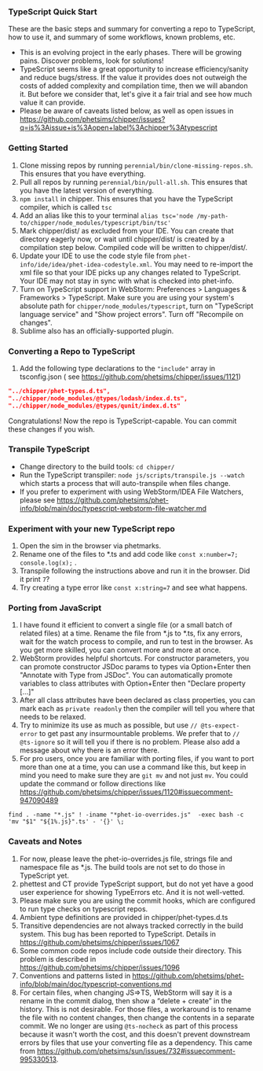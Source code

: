 ### TypeScript Quick Start

These are the basic steps and summary for converting a repo to TypeScript, how to use it, and summary of some workflows,
known problems, etc.

* This is an evolving project in the early phases. There will be growing pains. Discover problems, look for solutions!
* TypeScript seems like a great opportunity to increase efficiency/sanity and reduce bugs/stress. If the value it
  provides does not outweigh the costs of added complexity and compilation time, then we will abandon it. But before we
  consider that, let's give it a fair trial and see how much value it can provide.
* Please be aware of caveats listed below, as well as open issues
  in https://github.com/phetsims/chipper/issues?q=is%3Aissue+is%3Aopen+label%3Achipper%3Atypescript

### Getting Started

1. Clone missing repos by running `perennial/bin/clone-missing-repos.sh`. This ensures that you have everything.
2. Pull all repos by running `perennial/bin/pull-all.sh`. This ensures that you have the latest version of everything.
3. `npm install` in chipper. This ensures that you have the TypeScript compiler, which is called `tsc`
4. Add an alias like this to your terminal `alias tsc='node /my-path-to/chipper/node_modules/typescript/bin/tsc'`
5. Mark chipper/dist/ as excluded from your IDE. You can create that directory eagerly now, or wait until chipper/dist/
   is created by a compilation step below. Compiled code will be written to chipper/dist/.
6. Update your IDE to use the code style file from `phet-info/ide/idea/phet-idea-codestyle.xml`. You may need to
   re-import the xml file so that your IDE picks up any changes related to TypeScript. Your IDE may not stay in sync
   with what is checked into phet-info.
7. Turn on TypeScript support in WebStorm: Preferences > Languages & Frameworks > TypeScript. Make sure you are using
   your system's absolute path for `chipper/node_modules/typescript`, turn on "TypeScript language service" and "Show
   project errors". Turn off "Recompile on changes".
8. Sublime also has an officially-supported plugin.

### Converting a Repo to TypeScript

1. Add the following type declarations to the `"include"` array in tsconfig.json (
   see https://github.com/phetsims/chipper/issues/1121)

```json
"../chipper/phet-types.d.ts",
"../chipper/node_modules/@types/lodash/index.d.ts",
"../chipper/node_modules/@types/qunit/index.d.ts"
```

Congratulations!  Now the repo is TypeScript-capable. You can commit these changes if you wish.

### Transpile TypeScript

* Change directory to the build tools: `cd chipper/`
* Run the TypeScript transpiler: `node js/scripts/transpile.js --watch` which starts a process that will auto-transpile
  when files change.
* If you prefer to experiment with using WebStorm/IDEA File Watchers, please
  see https://github.com/phetsims/phet-info/blob/main/doc/typescript-webstorm-file-watcher.md

### Experiment with your new TypeScript repo

1. Open the sim in the browser via phetmarks.
2. Rename one of the files to *.ts and add code like `const x:number=7; console.log(x);` .
3. Transpile following the instructions above and run it in the browser. Did it print `7`?
4. Try creating a type error like `const x:string=7` and see what happens.

### Porting from JavaScript

1. I have found it efficient to convert a single file (or a small batch of related files) at a time. Rename the file
   from *.js to *.ts, fix any errors, wait for the watch process to compile, and run to test in the browser. As you get
   more skilled, you can convert more and more at once.
2. WebStorm provides helpful shortcuts. For constructor parameters, you can promote constructor JSDoc params to types
   via Option+Enter then "Annotate with Type from JSDoc". You can automatically promote variables to class attributes
   with Option+Enter then "Declare property [...]"
3. After all class attributes have been declared as class properties, you can mark each as `private readonly` then the
   compiler will tell you where that needs to be relaxed.
4. Try to minimize its use as much as possible, but use `// @ts-expect-error` to get past any insurmountable
   problems.  We prefer that to `// @ts-ignore` so it will tell you if there is no problem. Please also add 
   a message about why there is an error there.
5. For pro users, once you are familiar with porting files, if you want to port more than one at a time, you can use a
   command like this, but keep in mind you need to make sure they are `git mv` and not just `mv`. You could update the
   command or follow directions like https://github.com/phetsims/chipper/issues/1120#issuecomment-947090489

```
find . -name "*.js" ! -iname "*phet-io-overrides.js"  -exec bash -c 'mv "$1" "${1%.js}".ts' - '{}' \;
```

### Caveats and Notes

1. For now, please leave the phet-io-overrides.js file, strings file and namespace file as *.js. The build tools are not
   set to do those in TypeScript yet.
2. phettest and CT provide TypeScript support, but do not yet have a good user experience for showing TypeErrors etc.
   And it is not well-vetted.
3. Please make sure you are using the commit hooks, which are configured to run type checks on typescript repos.
4. Ambient type definitions are provided in chipper/phet-types.d.ts
5. Transitive dependencies are not always tracked correctly in the build system. This bug has been reported to
   TypeScript. Details in https://github.com/phetsims/chipper/issues/1067
6. Some common code repos include code outside their directory. This problem is described
   in https://github.com/phetsims/chipper/issues/1096
7. Conventions and patterns listed in https://github.com/phetsims/phet-info/blob/main/doc/typescript-conventions.md
8. For certain files, when changing JS=>TS, WebStorm will say it is a rename in the commit dialog, then show a “delete +
   create” in the history. This is not desirable. For those files, a workaround is to rename the file with no content
   changes, then change the contents in a separate commit. We no longer are using `@ts-nocheck` as part of this process
   because it wasn't worth the cost, and this doesn't prevent downstream errors by files that use your converting file
   as a dependency. This came from https://github.com/phetsims/sun/issues/732#issuecomment-995330513.
